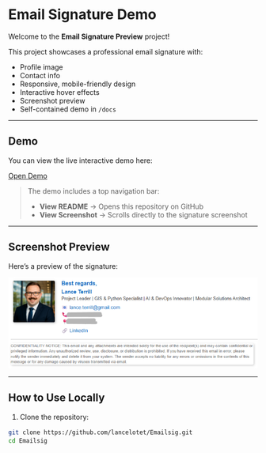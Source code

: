 # Email Signature Demo

Welcome to the **Email Signature Preview** project!  

This project showcases a professional email signature with:

- Profile image
- Contact info
- Responsive, mobile-friendly design
- Interactive hover effects
- Screenshot preview
- Self-contained demo in `/docs`

---

## Demo

You can view the live interactive demo here:  

[Open Demo](https://username.github.io/EmailSig/)

> The demo includes a top navigation bar:
> - **View README** → Opens this repository on GitHub  
> - **View Screenshot** → Scrolls directly to the signature screenshot  

---

## Screenshot Preview

Here’s a preview of the signature:

![Signature Screenshot](docs/screenshot.png)

---

## How to Use Locally

1. Clone the repository:

```bash
git clone https://github.com/lancelotet/Emailsig.git
cd Emailsig
